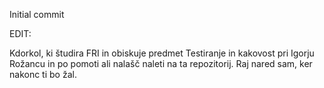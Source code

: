 Initial commit 

EDIT:

Kdorkol, ki študira FRI in obiskuje predmet Testiranje in kakovost pri Igorju Rožancu in po pomoti ali nalašč naleti na ta repozitorij. Raj nared sam, ker nakonc ti bo žal.
